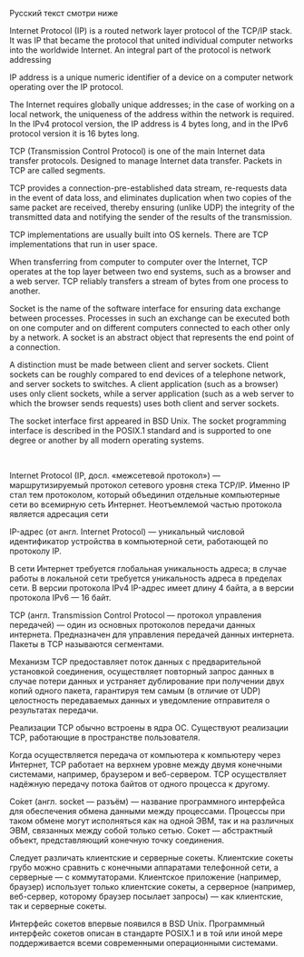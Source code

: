 Русский текст смотри ниже

Internet Protocol (IP) is a routed network layer protocol of the TCP/IP stack. It was IP that became the protocol that united individual computer networks into the worldwide Internet. An integral part of the protocol is network addressing

IP address is a unique numeric identifier of a device on a computer network operating over the IP protocol.

The Internet requires globally unique addresses; in the case of working on a local network, the uniqueness of the address within the network is required. In the IPv4 protocol version, the IP address is 4 bytes long, and in the IPv6 protocol version it is 16 bytes long.

TCP (Transmission Control Protocol) is one of the main Internet data transfer protocols. Designed to manage Internet data transfer. Packets in TCP are called segments.

TCP provides a connection-pre-established data stream, re-requests data in the event of data loss, and eliminates duplication when two copies of the same packet are received, thereby ensuring (unlike UDP) the integrity of the transmitted data and notifying the sender of the results of the transmission.

TCP implementations are usually built into OS kernels. There are TCP implementations that run in user space.

When transferring from computer to computer over the Internet, TCP operates at the top layer between two end systems, such as a browser and a web server. TCP reliably transfers a stream of bytes from one process to another.

Socket is the name of the software interface for ensuring data exchange between processes. Processes in such an exchange can be executed both on one computer and on different computers connected to each other only by a network. A socket is an abstract object that represents the end point of a connection.

A distinction must be made between client and server sockets. Client sockets can be roughly compared to end devices of a telephone network, and server sockets to switches. A client application (such as a browser) uses only client sockets, while a server application (such as a web server to which the browser sends requests) uses both client and server sockets.

The socket interface first appeared in BSD Unix. The socket programming interface is described in the POSIX.1 standard and is supported to one degree or another by all modern operating systems.

<br/>

Internet Protocol (IP, досл. «межсетевой протокол») — маршрутизируемый протокол сетевого уровня стека TCP/IP. Именно IP стал тем протоколом, который объединил отдельные компьютерные сети во всемирную сеть Интернет. Неотъемлемой частью протокола является адресация сети

IP-адрес (от англ. Internet Protocol) — уникальный числовой идентификатор устройства в компьютерной сети, работающей по протоколу IP.

В сети Интернет требуется глобальная уникальность адреса; в случае работы в локальной сети требуется уникальность адреса в пределах сети. В версии протокола IPv4 IP-адрес имеет длину 4 байта, а в версии протокола IPv6 — 16 байт.

TCP (англ. Transmission Control Protocol — протокол управления передачей) — один из основных протоколов передачи данных интернета. Предназначен для управления передачей данных интернета. Пакеты в TCP называются сегментами.

Механизм TCP предоставляет поток данных с предварительной установкой соединения, осуществляет повторный запрос данных в случае потери данных и устраняет дублирование при получении двух копий одного пакета, гарантируя тем самым (в отличие от UDP) целостность передаваемых данных и уведомление отправителя о результатах передачи.

Реализации TCP обычно встроены в ядра ОС. Существуют реализации TCP, работающие в пространстве пользователя.

Когда осуществляется передача от компьютера к компьютеру через Интернет, TCP работает на верхнем уровне между двумя конечными системами, например, браузером и веб-сервером. TCP осуществляет надёжную передачу потока байтов от одного процесса к другому.

Со́кет (англ. socket — разъём) — название программного интерфейса для обеспечения обмена данными между процессами. Процессы при таком обмене могут исполняться как на одной ЭВМ, так и на различных ЭВМ, связанных между собой только сетью. Сокет — абстрактный объект, представляющий конечную точку соединения.

Следует различать клиентские и серверные сокеты. Клиентские сокеты грубо можно сравнить с конечными аппаратами телефонной сети, а серверные — с коммутаторами. Клиентское приложение (например, браузер) использует только клиентские сокеты, а серверное (например, веб-сервер, которому браузер посылает запросы) — как клиентские, так и серверные сокеты.

Интерфейс сокетов впервые появился в BSD Unix. Программный интерфейс сокетов описан в стандарте POSIX.1 и в той или иной мере поддерживается всеми современными операционными системами.